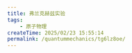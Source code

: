 ```yaml
---
title: 弗兰克赫兹实验
tags:
    - 原子物理
createTime: 2025/02/23 15:55:14
permalink: /quantummechanics/tg6lz8oe/
---
```

